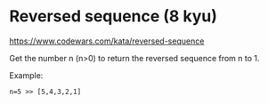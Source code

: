 # Reversed sequence (8 kyu)

https://www.codewars.com/kata/reversed-sequence

Get the number n (n>0) to return the reversed sequence from n to 1.

Example:

```
n=5 >> [5,4,3,2,1]
```
